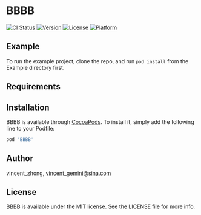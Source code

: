# BBBB

[![CI Status](https://img.shields.io/travis/vincent_zhong/BBBB.svg?style=flat)](https://travis-ci.org/vincent_zhong/BBBB)
[![Version](https://img.shields.io/cocoapods/v/BBBB.svg?style=flat)](https://cocoapods.org/pods/BBBB)
[![License](https://img.shields.io/cocoapods/l/BBBB.svg?style=flat)](https://cocoapods.org/pods/BBBB)
[![Platform](https://img.shields.io/cocoapods/p/BBBB.svg?style=flat)](https://cocoapods.org/pods/BBBB)

## Example

To run the example project, clone the repo, and run `pod install` from the Example directory first.

## Requirements

## Installation

BBBB is available through [CocoaPods](https://cocoapods.org). To install
it, simply add the following line to your Podfile:

```ruby
pod 'BBBB'
```

## Author

vincent_zhong, vincent_gemini@sina.com

## License

BBBB is available under the MIT license. See the LICENSE file for more info.
